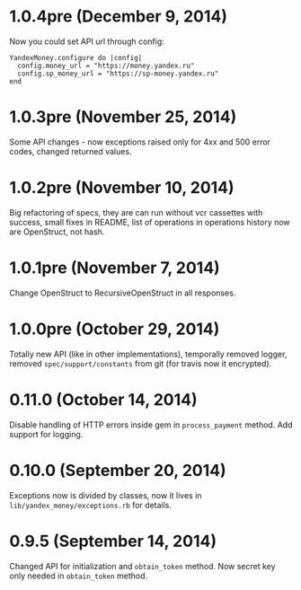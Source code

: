 # 1.0.4pre (December 9, 2014)

Now you could set API url through config:

```
YandexMoney.configure do |config|
  config.money_url = "https://money.yandex.ru"
  config.sp_money_url = "https://sp-money.yandex.ru"
end
```

# 1.0.3pre (November 25, 2014)

Some API changes - now exceptions raised only for 4xx and 500 error codes, changed returned values.

# 1.0.2pre (November 10, 2014)

Big refactoring of specs, they are can run without vcr cassettes with success, small fixes in README, list of operations in operations history now are OpenStruct, not hash.

# 1.0.1pre (November 7, 2014)

Change OpenStruct to RecursiveOpenStruct in all responses.

# 1.0.0pre (October 29, 2014)

Totally new API (like in other implementations), temporally removed logger, removed `spec/support/constants` from git (for travis now it encrypted).

# 0.11.0 (October 14, 2014)

Disable handling of HTTP errors inside gem in `process_payment` method.
Add support for logging.

# 0.10.0 (September 20, 2014)

Exceptions now is divided by classes, now it lives in `lib/yandex_money/exceptions.rb` for details.

# 0.9.5 (September 14, 2014)

Changed API for initialization and `obtain_token` method. Now secret key only needed in `obtain_token` method.
